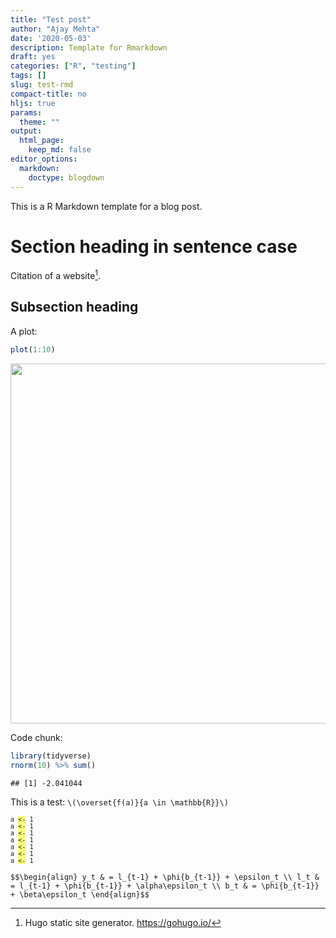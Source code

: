 ```yaml
---
title: "Test post"
author: "Ajay Mehta"
date: '2020-05-03'
description: Template for Rmarkdown
draft: yes
categories: ["R", "testing"]
tags: []
slug: test-rmd
compact-title: no
hljs: true
params:
  theme: ""
output:
  html_page:
    keep_md: false
editor_options:
  markdown:
    doctype: blogdown    
---
```


This is a R Markdown template for a blog post.

<!-- https://gohugo.io/content-management/summaries/ -->
<!--more-->

# Section heading in sentence case

Citation of a website[^1].

## Subsection heading

A plot:

``` r
plot(1:10)
```

<img src="/post/test2_files/figure-html/my-plot-1.svg" width="576" />

Code chunk:

``` r
library(tidyverse)
rnorm(10) %>% sum()
```

``` bg-success
## [1] -2.041044
```

This is a test: `\(\overset{f(a)}{a \in \mathbb{R}}\)`

<pre><code class='language-r'><code>a <span style="background-color:#ffff7f"><-</span> 1<br>a <span style="background-color:#ffff7f"><-</span> 1<br>a <span style="background-color:#ffff7f"><-</span> 1<br>a <span style="background-color:#ffff7f"><-</span> 1<br>a <span style="background-color:#ffff7f"><-</span> 1<br>a <span style="background-color:#ffff7f"><-</span> 1<br>a <span style="background-color:#ffff7f"><-</span> 1</code></code></pre>

`$$\begin{align} y_t & = l_{t-1} + \phi{b_{t-1}} + \epsilon_t \\ l_t & = l_{t-1} + \phi{b_{t-1}} + \alpha\epsilon_t \\ b_t & = \phi{b_{t-1}} + \beta\epsilon_t \end{align}$$`

[^1]: Hugo static site generator. <https://gohugo.io/>
